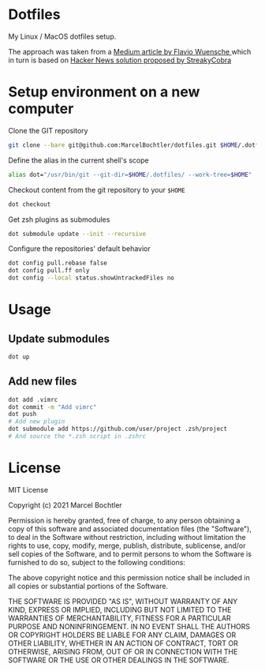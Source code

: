 Dotfiles
========
My Linux / MacOS dotfiles setup.

The approach was taken from a [Medium article by Flavio Wuensche
](https://medium.com/toutsbrasil/how-to-manage-your-dotfiles-with-git-f7aeed8adf8b) which in turn is based on [Hacker News solution proposed by StreakyCobra](https://news.ycombinator.com/item?id=11070797)

# Setup environment on a new computer
Clone the GIT repository
```bash
git clone --bare git@github.com:MarcelBochtler/dotfiles.git $HOME/.dotfiles
```

Define the alias in the current shell's scope
```bash
alias dot="/usr/bin/git --git-dir=$HOME/.dotfiles/ --work-tree=$HOME"
```
Checkout content from the git repository to your `$HOME`
```bash
dot checkout
```

Get zsh plugins as submodules
```bash
dot submodule update --init --recursive
```

Configure the repositories' default behavior
```bash
dot config pull.rebase false
dot config pull.ff only
dot config --local status.showUntrackedFiles no
```

# Usage
## Update submodules
```bash
dot up
```

## Add new files
```bash
dot add .vimrc
dot commit -m "Add vimrc"
dot push
# Add new plugin
dot submodule add https://github.com/user/project .zsh/project
# And source the *.zsh script in .zshrc
```

# License
MIT License

Copyright (c) 2021 Marcel Bochtler

Permission is hereby granted, free of charge, to any person obtaining a copy
of this software and associated documentation files (the "Software"), to deal
in the Software without restriction, including without limitation the rights
to use, copy, modify, merge, publish, distribute, sublicense, and/or sell
copies of the Software, and to permit persons to whom the Software is
furnished to do so, subject to the following conditions:

The above copyright notice and this permission notice shall be included in all
copies or substantial portions of the Software.

THE SOFTWARE IS PROVIDED "AS IS", WITHOUT WARRANTY OF ANY KIND, EXPRESS OR
IMPLIED, INCLUDING BUT NOT LIMITED TO THE WARRANTIES OF MERCHANTABILITY,
FITNESS FOR A PARTICULAR PURPOSE AND NONINFRINGEMENT. IN NO EVENT SHALL THE
AUTHORS OR COPYRIGHT HOLDERS BE LIABLE FOR ANY CLAIM, DAMAGES OR OTHER
LIABILITY, WHETHER IN AN ACTION OF CONTRACT, TORT OR OTHERWISE, ARISING FROM,
OUT OF OR IN CONNECTION WITH THE SOFTWARE OR THE USE OR OTHER DEALINGS IN THE
SOFTWARE.